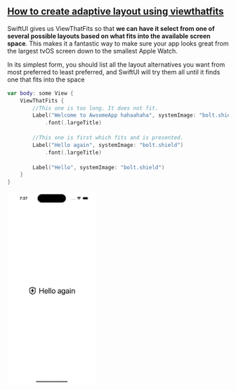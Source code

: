 ## [How to create adaptive layout using viewthatfits](https://www.hackingwithswift.com/quick-start/swiftui/how-to-create-an-adaptive-layout-with-viewthatfits)

SwiftUI gives us ViewThatFits so that **we can have it select from one of several possible layouts based on what fits into the available screen space**. This makes it a fantastic way to make sure your app looks great from the largest tvOS screen down to the smallest Apple Watch.

In its simplest form, you should list all the layout alternatives you want from most preferred to least preferred, and SwiftUI will try them all until it finds one that fits into the space

```swift
var body: some View {
    ViewThatFits {
        //This one is too long. It does not fit.
        Label("Welcome to AwsomeApp hahaahaha", systemImage: "bolt.shield")
            .font(.largeTitle)
        
        //This one is first which fits and is presented.
        Label("Hello again", systemImage: "bolt.shield")
            .font(.largeTitle)
        
        Label("Hello", systemImage: "bolt.shield")
    }
}
```

<img src="preview.png" width="40%" >
